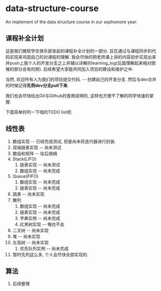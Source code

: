 # data-structure-course
An implement of the data structure course in our sophomore year.

## 课程补全计划

这是我们微软学生俱乐部发起的课程补全计划的一部分. 旨在通过与课程同步的代码实现来巩固自己的对课程的理解. 我会尽快的把老师课上讲的内容初步实现出来并push上我个人的开发分支之上并辅以详解的learning_log(后面理解起来相对困难的部分会有的把). 后续希望大家能共同加入项目的建设和维护之中.

当然, 欢迎所有人为我们的项目提交代码. -- 创建自己的开发分支. 然后与dev合并的时候记得**先将dev分支pull下来**.

我们也会尽快给出Git与Github的食用说明的, 这样也方便不了解的同学快速的掌握.

下面简单的列一下咱的TODO list吧.

## 线性表

1. 数组实现 -- 已经完成测试, 但是尚未将迭代器进行封装.
2. 双端链表实现 -- 尚未测试
3. 数组和矩阵 -- 往后捎捎
4. Stack(LIFO)
   1. 链表实现 -- 尚未测试
   2. 数组实现 -- 尚未完成
5. Queue(FIFO)
   1. 数组实现 -- 尚未完成
   2. 链表实现 -- 尚未完成
6. 跳表 -- 尚未实现
7. 散列
   1. 数组实现 -- 尚未完成
   2. 链表实现 -- 尚未完成
   3. 字典实例 -- 尚未完成
   4. 红黑树实现 -- 俺也不会
8. 二叉树 -- 尚未实现
9. 堆 -- 尚未实现
10. 左高树 -- 尚未实现
    1. 优先队列实例 -- 尚未完成
11. 暂时先列这么多, 个人会尽快全部实现的.

## 算法

1. 后续整理

